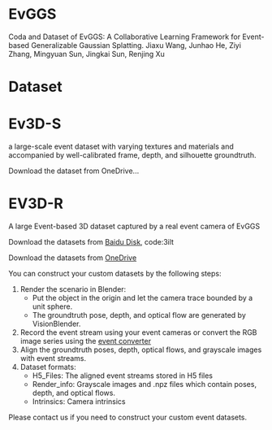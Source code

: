 # EvGGS
Coda and Dataset of  EvGGS: A Collaborative Learning Framework for Event-based Generalizable Gaussian Splatting.
Jiaxu Wang, Junhao He, Ziyi Zhang, Mingyuan Sun, Jingkai Sun, Renjing Xu

# Dataset

# Ev3D-S
a large-scale event dataset with varying textures and materials and accompanied by well-calibrated frame, depth, and silhouette groundtruth.

Download the dataset from OneDrive...


# EV3D-R
A large Event-based 3D dataset captured by a real event camera of EvGGS

Download the datasets from [Baidu Disk](https://pan.baidu.com/s/1EuR-l_b_g-j_Du6dOxtZEg?pwd=3ilt ), code:3ilt

Download the datasets from [OneDrive](https://hkustgz-my.sharepoint.com/:u:/g/personal/junhaohe_hkust-gz_edu_cn/EY__SmcUSbdFs13sb2h8svYBXYOCDd0OVnSWV-WLfvFLmA?e=GkVjhd)

You can construct your custom datasets by the following steps:

1. Render the scenario in Blender:
    - Put the object in the origin and let the camera trace bounded by a unit sphere.
    - The groundtruth pose, depth, and optical flow are generated by VisionBlender. 
2. Record the event stream using your event cameras or convert the RGB image series using the [event converter](https://github.com/SensorsINI/v2e)
3. Align the groundtruth poses, depth, optical flows, and grayscale images with event streams.
4. Dataset formats:
    - H5_Files: The aligned event streams stored in H5 files
    - Render_info: Grayscale images and .npz files which contain poses, depth, and optical flows.
    - Intrinsics: Camera intrinsics

Please contact us if you need to construct your custom event datasets.
